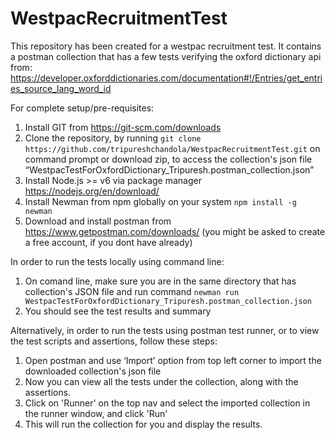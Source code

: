 # WestpacRecruitmentTest
This repository has been created for a westpac recruitment test. It contains a postman collection that has a few tests verifying the oxford dictionary api from: https://developer.oxforddictionaries.com/documentation#!/Entries/get_entries_source_lang_word_id

For complete setup/pre-requisites:
1. Install GIT from https://git-scm.com/downloads
2. Clone the repository, by running `git clone https://github.com/tripureshchandola/WestpacRecruitmentTest.git` on command prompt
or download zip, to access the collection's json file “WestpacTestForOxfordDictionary_Tripuresh.postman_collection.json”
3. Install Node.js >= v6 via package manager https://nodejs.org/en/download/
4. Install Newman from npm globally on your system `npm install -g newman`
5. Download and install postman from https://www.getpostman.com/downloads/ (you might be asked to create a free account, if you dont have already)

In order to run the tests locally using command line: 
1. On comand line, make sure you are in the same directory that has collection's JSON file and run command `newman run WestpacTestForOxfordDictionary_Tripuresh.postman_collection.json`
2. You should see the test results and summary

Alternatively, in order to run the tests using postman test runner, or to view the test scripts and assertions, follow these steps: 
1. Open postman and use ‘Import’ option from top left corner to import the downloaded collection's json file
3. Now you can view all the tests under the collection, along with the assertions.
4. Click on 'Runner' on the top nav and select the imported collection in the runner window, and click 'Run'
5. This will run the collection for you and display the results.

